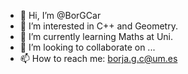 - 👋 Hi, I’m @BorGCar
- 👀 I’m interested in C++ and Geometry.
- 🌱 I’m currently learning Maths at Uni.
- 💞️ I’m looking to collaborate on ...
- 📫 How to reach me: borja.g.c@um.es

<!---
BorGCar/BorGCar is a ✨ special ✨ repository because its `README.md` (this file) appears on your GitHub profile.
You can click the Preview link to take a look at your changes.
--->
